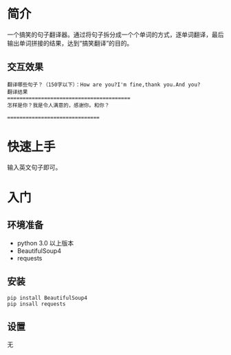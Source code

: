 # 简介
一个搞笑的句子翻译器。通过将句子拆分成一个个单词的方式，逐单词翻译，最后输出单词拼接的结果，达到“搞笑翻译”的目的。  
## 交互效果
```
翻译哪些句子？（150字以下）：How are you?I'm fine,thank you.And you?
翻译结果
========================================
怎样是你？我是令人满意的，感谢你。和你？

==============================
```
# 快速上手
输入英文句子即可。  
# 入门
## 环境准备
- python 3.0 以上版本
- BeautifulSoup4
- requests
## 安装
``` pip install BeautifulSoup4 ```  
``` pip insall requests ```
## 设置
无
